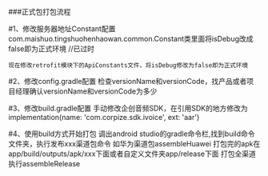 ###正式包打包流程

#1、修改服务器地址Constant配置
    com.maishuo.tingshuohenhaowan.common.Constant类里面将isDebug改成false即为正式环境 //已过时

    现在修改retrofit模块下的ApiConstants文件，将isDebug修改为false即为正式环境

#2、修改config.gradle配置
    检查versionName和versionCode，找产品或者项目经理确认versionName和versionCode为多少

#3、修改build.gradle配置
    手动修改企创音频SDK，在引用SDK的地方修改为 implementation(name: 'com.corpize.sdk.ivoice', ext: 'aar')

#4、使用build方式开始打包
    调出android studio的gradle命令栏,找到build命令文件夹，执行发布xxx渠道包命令
    如华为渠道包assembleHuawei
    打包完的apk在app/build/outputs/apk/xxx下面或者自定义文件夹app/release下面
    打包全渠道执行assembleRelease



